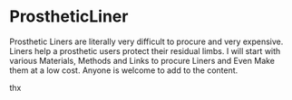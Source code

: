 # ProstheticLiner

Prosthetic Liners are literally very difficult to procure and very expensive. Liners help a prosthetic users protect their residual limbs.
I will start with various Materials, Methods and Links to procure Liners and Even Make them at a low cost. Anyone is welcome to add to the content.

thx
